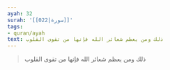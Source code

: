 ```yaml
---
ayah: 32
surah: '[[022|سورة]]'
tags:
- quran/ayah
text: ذلك ومن يعظم شعائر الله فإنها من تقوى القلوب
---
```

> ذلك ومن يعظم شعائر الله فإنها من تقوى القلوب
